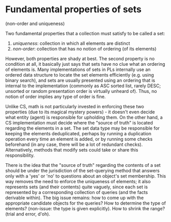 # Fundamental properties of sets

(non-order and uniqueness)

Two fundamental properties that a collection must satisfy to be called a set:
1. *uniqueness*: collection in which all elements are distinct
2. *non-order*: collection that has no notion of ordering (of its elements)

However, both properties are shady at best. The second property is no condition at all, it basically just says that sets have no clue what an ordering of elements is. Many implementations of sets in PLs internally use an ordered data structure to locate the set elements efficiently (e.g. using binary search), and sets are usually presented using an ordering that is internal to the implementation (commonly as ASC sorted list, rarely DESC; unsorted or random presentation order is virtually unheard of). Thus, no notion of order implies any type of order is fine.

Unlike CS, math is not particularly invested in enforcing these two properties (due to its magical mystery powers) - it doesn't even decide what entity (agent) is responsible for upholding them. On the other hand, a CS implementation must decide where the "source of truth" is located regarding the elements in a set. The set data type may be responsible for keeping the elements deduplicated, perhaps by running a duplication operation every time an element is added, or by running some checks beforehand (in any case, there will be a lot of redundant checks). Alternatively, methods that modify sets could take or share this responsibility.

There is the idea that the "source of truth" regarding the contents of a set should be under the jurisdiction of the set-querying method that answers only with a 'yes' or 'no' to questions about an object's set membership. This way removes the need to enforce the uniqueness of elements; it also represents sets (and their contents) quite vaguely, since each set is represented by a corresponding collection of queries (and the facts derivable within). The big issue remains: how to come up with the appropriate candidate objects for the queries? How to determine the type of elements? (non-issue: the type is given explicitly). How to shrink the range? (trial and error, d'oh).
